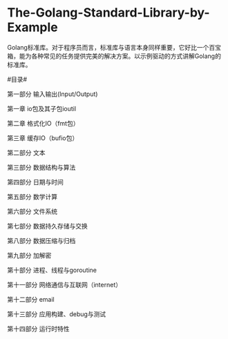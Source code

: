 The-Golang-Standard-Library-by-Example
======================================

Golang标准库。对于程序员而言，标准库与语言本身同样重要，它好比一个百宝箱，能为各种常见的任务提供完美的解决方案。以示例驱动的方式讲解Golang的标准库。

#目录#

第一部分 输入输出(Input/Output)

第一章 io包及其子包ioutil

第二章 格式化IO（fmt包）

第三章 缓存IO（bufio包）

第二部分 文本

第三部分 数据结构与算法

第四部分 日期与时间

第五部分 数学计算

第六部分 文件系统

第七部分 数据持久存储与交换

第八部分 数据压缩与归档

第九部分 加解密

第十部分 进程、线程与goroutine

第十一部分 网络通信与互联网（internet）

第十二部分 email

第十三部分 应用构建、debug与测试

第十四部分 运行时特性
